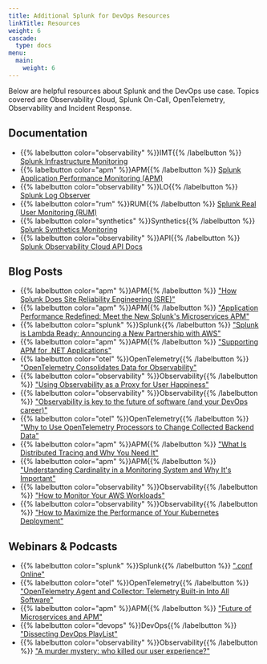 ```yaml
---
title: Additional Splunk for DevOps Resources
linkTitle: Resources
weight: 6
cascade:
  type: docs
menu:
  main:
    weight: 6
---
```


Below are helpful resources about Splunk and the DevOps use case. Topics covered are Observability Cloud, Splunk On-Call, OpenTelemetry, Observability and Incident Response.

## Documentation

* {{% labelbutton color="observability" %}}IMT{{% /labelbutton %}} [Splunk Infrastructure Monitoring](https://docs.splunk.com/Observability/infrastructure/intro-to-infrastructure.html#nav-Introduction-to-Splunk-Infrastructure-Monitoring)
* {{% labelbutton color="apm" %}}APM{{% /labelbutton %}} [Splunk Application Performance Monitoring (APM)](https://docs.splunk.com/Observability/apm/intro-to-apm.html#nav-Introduction-to-Splunk-APM)
* {{% labelbutton color="observability" %}}LO{{% /labelbutton %}} [Splunk Log Observer](https://docs.splunk.com/Observability/logs/intro-to-logs.html#nav-Introduction-to-Splunk-Log-Observer)
* {{% labelbutton color="rum" %}}RUM{{% /labelbutton %}} [Splunk Real User Monitoring (RUM)](https://docs.splunk.com/Observability/rum/intro-to-rum.html#nav-Introduction-to-Splunk-RUM)
* {{% labelbutton color="synthetics" %}}Synthetics{{% /labelbutton %}} [Splunk Synthetics Monitoring](https://help.rigor.com/hc/en-us)
* {{% labelbutton color="observability" %}}API{{% /labelbutton %}} [Splunk Observability Cloud API Docs](https://dev.splunk.com/observability/docs/)

## Blog Posts

* {{% labelbutton color="apm" %}}APM{{% /labelbutton %}} ["How Splunk Does Site Reliability Engineering (SRE)"](https://splk.it/3eKyy46)
* {{% labelbutton color="apm" %}}APM{{% /labelbutton %}} ["Application Performance Redefined: Meet the New Splunk's Microservices APM"](https://www.splunk.com/en_us/blog/it/application-performance-redefined-meet-the-new-signalfx-microservices-apm.html)
* {{% labelbutton color="splunk" %}}Splunk{{% /labelbutton %}} ["Splunk is Lambda Ready: Announcing a New Partnership with AWS"](https://www.splunk.com/en_us/blog/it/splunk-is-lambda-ready.html)
* {{% labelbutton color="apm" %}}APM{{% /labelbutton %}} ["Supporting APM for .NET Applications"](https://www.splunk.com/en_us/blog/cloud/supporting-apm-for-net-applications.html)
* {{% labelbutton color="otel" %}}OpenTelemetry{{% /labelbutton %}} ["OpenTelemetry Consolidates Data for Observability"](https://thenewstack.io/opentelemetry-consolidates-data-for-observability/)
* {{% labelbutton color="observability" %}}Observability{{% /labelbutton %}} ["Using Observability as a Proxy for User Happiness"](https://www.splunk.com/en_us/blog/cloud/using-observability-as-a-proxy-for-customer-happiness.html)
* {{% labelbutton color="observability" %}}Observability{{% /labelbutton %}} ["Observability is key to the future of software (and your DevOps career)"](https://stackoverflow.blog/2021/09/08/observability-is-key-to-the-future-of-software-and-your-devops-career/)
* {{% labelbutton color="otel" %}}OpenTelemetry{{% /labelbutton %}} ["Why to Use OpenTelemetry Processors to Change Collected Backend Data"](https://www.splunk.com/en_us/blog/devops/why-to-use-opentelemetry-processors-to-change-collected-backend-data.html)
* {{% labelbutton color="apm" %}}APM{{% /labelbutton %}} ["What Is Distributed Tracing and Why You Need It"](https://www.splunk.com/en_us/blog/devops/what-is-distributed-tracing-and-why-you-need-it.html)
* {{% labelbutton color="apm" %}}APM{{% /labelbutton %}} ["Understanding Cardinality in a Monitoring System and Why It's Important"](https://www.splunk.com/en_us/blog/devops/understanding-cardinality-in-a-monitoring-system-and-why-it-s-important.html)
* {{% labelbutton color="observability" %}}Observability{{% /labelbutton %}} ["How to Monitor Your AWS Workloads"](https://www.splunk.com/en_us/blog/devops/how-to-monitor-your-aws-workloads.html)
* {{% labelbutton color="observability" %}}Observability{{% /labelbutton %}} ["How to Maximize the Performance of Your Kubernetes Deployment"](https://www.splunk.com/en_us/blog/devops/how-to-maximize-the-performance-of-your-kubernetes-deployment.html)

## Webinars & Podcasts

* {{% labelbutton color="splunk" %}}Splunk{{% /labelbutton %}} [".conf Online"](https://conf.splunk.com/watch/conf-online.html#/)
* {{% labelbutton color="otel" %}}OpenTelemetry{{% /labelbutton %}} ["OpenTelemetry Agent and Collector: Telemetry Built-in Into All Software"](https://www.youtube.com/watch?v=cHiFSprUqa0)
* {{% labelbutton color="apm" %}}APM{{% /labelbutton %}} ["Future of Microservices and APM"](https://bit.ly/3cpdbUs)
* {{% labelbutton color="devops" %}}DevOps{{% /labelbutton %}} ["Dissecting DevOps PlayList"](https://www.youtube.com/playlist?list=PLxkFdMSHYh3QOOQ7D1YyPYOlavuVBRmNm)
* {{% labelbutton color="observability" %}}Observability{{% /labelbutton %}} ["A murder mystery: who killed our user experience?"](https://stackoverflow.blog/2021/10/27/observability-thrives-when-vendor-lock-in-dies/)
